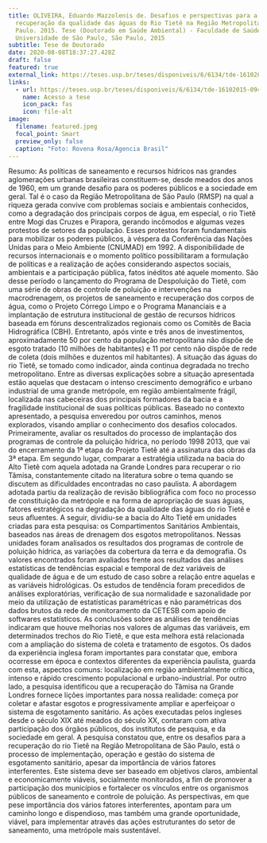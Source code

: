 ```yaml
---
title: OLIVEIRA, Eduardo Mazzolenis de. Desafios e perspectivas para a
  recuperação da qualidade das águas do Rio Tietê na Região Metropolitana de São
  Paulo. 2015. Tese (Doutorado em Saúde Ambiental) - Faculdade de Saúde Pública,
  Universidade de São Paulo, São Paulo, 2015
subtitle: Tese de Doutorado
date: 2020-08-08T18:37:27.428Z
draft: false
featured: true
external_link: https://teses.usp.br/teses/disponiveis/6/6134/tde-16102015-094150/pt-br.php
links:
  - url: https://teses.usp.br/teses/disponiveis/6/6134/tde-16102015-094150/pt-br.php
    name: Acesso a tese
    icon_pack: fas
    icon: file-alt
image:
  filename: featured.jpeg
  focal_point: Smart
  preview_only: false
  caption: "Foto: Rovena Rosa/Agencia Brasil"
---
```

Resumo: As políticas de saneamento e recursos hídricos nas grandes aglomerações urbanas brasileiras constituem-se, desde meados dos anos de 1960, em um grande desafio para os poderes públicos e a sociedade em geral. Tal é o caso da Região Metropolitana de São Paulo (RMSP) na qual a riqueza gerada convive com problemas sociais e ambientais conhecidos, como a degradação dos principais corpos de água, em especial, o rio Tietê entre Mogi das Cruzes e Pirapora, gerando incômodos e algumas vezes protestos de setores da população. Esses protestos foram fundamentais para mobilizar os poderes públicos, à véspera da Conferência das Nações Unidas para o Meio Ambiente (CNUMAD) em 1992. A disponibilidade de recursos internacionais e o momento político possibilitaram a formulação de políticas e a realização de ações considerando aspectos sociais, ambientais e a participação pública, fatos inéditos até aquele momento. São desse período o lançamento do Programa de Despoluição do Tietê, com uma série de obras de controle de poluição e intervenções na macrodrenagem, os projetos de saneamento e recuperação dos corpos de água, como o Projeto Córrego Limpo e o Programa Mananciais e a implantação de estrutura institucional de gestão de recursos hídricos baseada em fóruns descentralizados regionais como os Comitês de Bacia Hidrográfica (CBH). Entretanto, após vinte e três anos de investimentos, aproximadamente 50 por cento da população metropolitana não dispõe de esgoto tratado (10 milhões de habitantes) e 11 por cento não dispõe de rede de coleta (dois milhões e duzentos mil habitantes). A situação das águas do rio Tietê, se tomado como indicador, ainda continua degradada no trecho metropolitano. Entre as diversas explicações sobre a situação apresentada estão aquelas que destacam o intenso crescimento demográfico e urbano industrial de uma grande metrópole, em região ambientalmente frágil, localizada nas cabeceiras dos principais formadores da bacia e a fragilidade institucional de suas políticas públicas. Baseado no contexto apresentado, a pesquisa enveredou por outros caminhos, menos explorados, visando ampliar o conhecimento dos desafios colocados. Primeiramente, avaliar os resultados do processo de implantação dos programas de controle da poluição hídrica, no período 1998 2013, que vai do encerramento da 1ª etapa do Projeto Tietê até a assinatura das obras da 3ª etapa. Em segundo lugar, comparar a estratégia utilizada na bacia do Alto Tietê com aquela adotada na Grande Londres para recuperar o rio Tâmisa, constantemente citado na literatura sobre o tema quando se discutem as dificuldades encontradas no caso paulista. A abordagem adotada partiu da realização de revisão bibliográfica com foco no processo de constituição da metrópole e na forma de apropriação de suas águas, fatores estratégicos na degradação da qualidade das águas do rio Tietê e seus afluentes. A seguir, dividiu-se a bacia do Alto Tietê em unidades criadas para esta pesquisa: os Compartimentos Sanitários Ambientais, baseados nas áreas de drenagem dos esgotos metropolitanos. Nessas unidades foram analisados os resultados dos programas de controle de poluição hídrica, as variações da cobertura da terra e da demografia. Os valores encontrados foram avaliados frente aos resultados das análises estatísticas de tendências espacial e temporal de dez variáveis de qualidade de água e de um estudo de caso sobre a relação entre aquelas e as variáveis hidrológicas. Os estudos de tendência foram precedidos de análises exploratórias, verificação de sua normalidade e sazonalidade por meio da utilização de estatísticas paramétricas e não paramétricas dos dados brutos da rede de monitoramento da CETESB com apoio de softwares estatísticos. As conclusões sobre as análises de tendências indicaram que houve melhorias nos valores de algumas das variáveis, em determinados trechos do Rio Tietê, e que esta melhora está relacionada com a ampliação do sistema de coleta e tratamento de esgotos. Os dados da experiência inglesa foram importantes para constatar que, embora ocorresse em época e contextos diferentes da experiência paulista, guarda com esta, aspectos comuns: localização em região ambientalmente crítica, intenso e rápido crescimento populacional e urbano-industrial. Por outro lado, a pesquisa identificou que a recuperação do Tâmisa na Grande Londres fornece lições importantes para nossa realidade: começa por coletar e afastar esgotos e progressivamente ampliar e aperfeiçoar o sistema de esgotamento sanitário. As ações executadas pelos ingleses desde o século XIX até meados do século XX, contaram com ativa participação dos órgãos públicos, dos institutos de pesquisa, e da sociedade em geral. A pesquisa constatou que, entre os desafios para a recuperação do rio Tietê na Região Metropolitana de São Paulo, está o processo de implementação, operação e gestão do sistema de esgotamento sanitário, apesar da importância de vários fatores interferentes. Este sistema deve ser baseado em objetivos claros, ambiental e economicamente viáveis, socialmente monitorados, a fim de promover a participação dos municípios e fortalecer os vínculos entre os organismos públicos de saneamento e controle de poluição. As perspectivas, em que pese importância dos vários fatores interferentes, apontam para um caminho longo e dispendioso, mas também uma grande oportunidade, viável, para implementar através das ações estruturantes do setor de saneamento, uma metrópole mais sustentável.